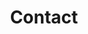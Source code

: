 ---
layout: single
title: "Contact"
writer: CCBB
categories:
tags:
  - contact
toc: true
toc_label: "My Table of Contents"
toc_sticky: true
toc_icon: "cog"
permalink: /contact/
# classes: wide

# date: 2024-07-19 13:22:15
# last_modified_at : 2024-07-11 14:34:44
---